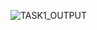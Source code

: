 ![TASK1_OUTPUT](https://github.com/Khawlah-96/Khawlah-Project/assets/138039589/8120e2e9-1aa0-4040-a17b-974fc2ad967f)

